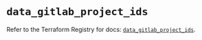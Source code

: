 # `data_gitlab_project_ids`

Refer to the Terraform Registry for docs: [`data_gitlab_project_ids`](https://registry.terraform.io/providers/gitlabhq/gitlab/17.5.0/docs/data-sources/project_ids).
